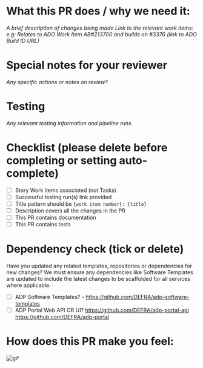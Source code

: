 <!--  Thanks for sending a pull request!  Here are some tips for you:
If this PR closes an issue, add '<AB#213700>' somewhere in the PR summary. As a minimum, please *always* link to the relevant work items e.g. AB#213700 (work item number in Azure DevOps). Follow the format below carefully, guidance found here: https://learn.microsoft.com/en-us/azure/devops/boards/github/link-to-from-github?view=azure-devops. Note: The Title pattern should be `{work item number}: {title}` -->

# **What this PR does / why we need it**:
*A brief description of changes being made*
*Link to the relevant work items: e.g: Relates to ADO Work Item AB#213700 and builds on #3376 (link to ADO Build ID URL)*

# **Special notes for your reviewer**
*Any specific actions or notes on review?*

# Testing
*Any relevant testing information and pipeline runs.*

# Checklist (please delete before completing or setting auto-complete)
- [ ] Story Work items associated (not Tasks)
- [ ] Successful testing run(s) link provided
- [ ] Title pattern should be `{work item number}: {title}`
- [ ] Description covers all the changes in the PR
- [ ] This PR contains documentation
- [ ] This PR contains tests

# Dependency check (tick or delete)
Have you updated any related templates, repositories or dependencies for new changes? We must ensure any dependencies like Software Templates are updated to include the latest changes to be scaffolded for all services where applicable.

- [ ] ADP Software Templates? - https://github.com/DEFRA/adp-software-templates
- [ ] ADP Portal Web API OR UI? https://github.com/DEFRA/adp-portal-api https://github.com/DEFRA/adp-portal 

# **How does this PR make you feel**:
![gif]([https://giphy.com/)
